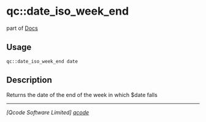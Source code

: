 qc::date_iso_week_end
=====================

part of [Docs](.)

Usage
-----
`qc::date_iso_week_end date`

Description
-----------
Returns the date of the end of the week in which $date falls

----------------------------------
*[Qcode Software Limited] [qcode]*

[qcode]: www.qcode.co.uk "Qcode Software"